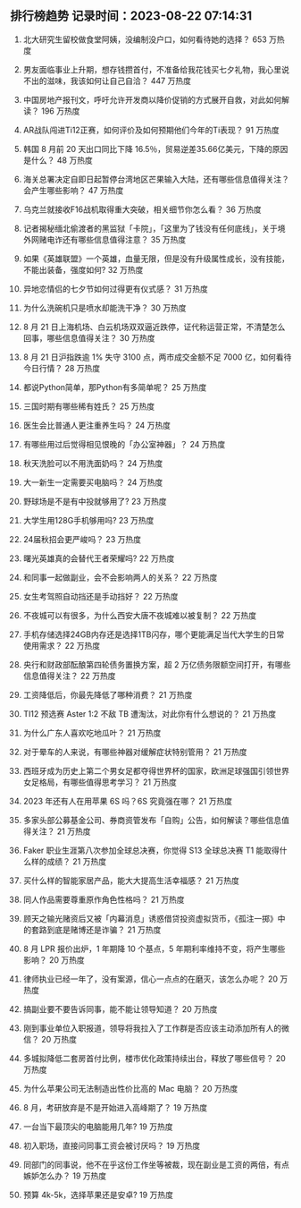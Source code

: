
## 排行榜趋势 记录时间：2023-08-22 07:14:31
  
  1. 北大研究生留校做食堂阿姨，没编制没户口，如何看待她的选择？ 653 万热度
    
  2. 男友面临事业上升期，想存钱攒首付，不准备给我花钱买七夕礼物，我心里说不出的滋味，我该如何让自己自洽？ 447 万热度
    
  3. 中国房地产报刊文，呼吁允许开发商以降价促销的方式展开自救，对此如何解读？ 196 万热度
    
  4. AR战队闯进Ti12正赛，如何评价及如何预期他们今年的Ti表现？ 91 万热度
    
  5. 韩国 8 月前 20 天出口同比下降 16.5％，贸易逆差35.66亿美元，下降的原因是什么？ 48 万热度
    
  6. 海关总署决定自即日起暂停台湾地区芒果输入大陆，还有哪些信息值得关注？会产生哪些影响？ 47 万热度
    
  7. 乌克兰就接收F16战机取得重大突破，相关细节你怎么看？ 36 万热度
    
  8. 记者揭秘缅北偷渡者的黑监狱「卡院」，「这里为了钱没有任何底线」，关于境外网赌电诈还有哪些信息值得注意？ 35 万热度
    
  9. 如果《英雄联盟》一个英雄，血量无限，但是没有升级属性成长，没有技能，不能出装备，强度如何? 32 万热度
    
  10. 异地恋情侣的七夕节如何过得更有仪式感？ 31 万热度
    
  11. 为什么洗碗机只是喷水却能洗干净？ 30 万热度
    
  12. 8 月 21 日上海机场、白云机场双双逼近跌停，证代称运营正常，不清楚怎么回事，哪些信息值得关注？ 30 万热度
    
  13. 8 月 21 日沪指跌逾 1% 失守 3100 点，两市成交金额不足 7000 亿，如何看待今日行情？ 28 万热度
    
  14. 都说Python简单，那Python有多简单呢？ 25 万热度
    
  15. 三国时期有哪些稀有姓氏？ 25 万热度
    
  16. 医生会比普通人更注重养生吗？ 24 万热度
    
  17. 有哪些用过后觉得相见恨晚的「办公室神器」？ 24 万热度
    
  18. 秋天洗脸可以不用洗面奶吗？ 24 万热度
    
  19. 大一新生一定需要买电脑吗？ 24 万热度
    
  20. 野球场是不是有中投就够用了? 23 万热度
    
  21. 大学生用128G手机够用吗? 23 万热度
    
  22. 24届秋招会更严峻吗？ 23 万热度
    
  23. 曙光英雄真的会替代王者荣耀吗? 22 万热度
    
  24. 和同事一起做副业，会不会影响两人的关系？ 22 万热度
    
  25. 女生考驾照自动挡还是手动挡好？ 22 万热度
    
  26. 不夜城可以有很多，为什么西安大唐不夜城难以被复制？ 22 万热度
    
  27. 手机存储选择24GB内存还是选择1TB闪存，哪个更能满足当代大学生的日常使用需求？ 22 万热度
    
  28. 央行和财政部酝酿第四轮债务置换方案，超 2 万亿债务限额空间打开，有哪些信息值得关注？ 22 万热度
    
  29. 工资降低后，你最先降低了哪种消费？ 21 万热度
    
  30. TI12 预选赛 Aster 1:2 不敌 TB 遭淘汰，对此你有什么想说的？ 21 万热度
    
  31. 为什么广东人喜欢吃地瓜叶？ 21 万热度
    
  32. 对于晕车的人来说，有哪些神器对缓解症状特别管用？ 21 万热度
    
  33. 西班牙成为历史上第二个男女足都夺得世界杯的国家，欧洲足球强国引领世界女足格局，有哪些值得思考学习？ 21 万热度
    
  34. 2023 年还有人在用苹果 6S 吗？6S 究竟强在哪？ 21 万热度
    
  35. 多家头部公募基金公司、券商资管发布「自购」公告，如何解读？哪些信息值得关注？ 21 万热度
    
  36. Faker 职业生涯第八次参加全球总决赛，你觉得 S13 全球总决赛 T1 能取得什么样的成绩？ 21 万热度
    
  37. 买什么样的智能家居产品，能大大提高生活幸福感？ 21 万热度
    
  38. 同人作品需要尊重原作角色性格吗？ 21 万热度
    
  39. 顾天之输光赌资后又被「内幕消息」诱惑借贷投资虚拟货币，《孤注一掷》中的套路到底是赌博还是诈骗？ 21 万热度
    
  40. 8 月 LPR 报价出炉，1 年期降 10 个基点，5 年期利率维持不变，将产生哪些影响？ 20 万热度
    
  41. 律师执业已经一年了，没有案源，信心一点点的在磨灭，该怎么办呢？ 20 万热度
    
  42. 搞副业要不要告诉同事，能不能让领导知道？ 20 万热度
    
  43. 刚到事业单位入职报道，领导将我拉入了工作群是否应该主动添加所有人的微信？ 20 万热度
    
  44. 多城拟降低二套房首付比例，楼市优化政策持续出台，释放了哪些信号？ 20 万热度
    
  45. 为什么苹果公司无法制造出性价比高的 Mac 电脑？ 20 万热度
    
  46. 8 月，考研放弃是不是开始进入高峰期了？ 19 万热度
    
  47. 一台当下最顶尖的电脑能用几年? 19 万热度
    
  48. 初入职场，直接问同事工资会被讨厌吗？ 19 万热度
    
  49. 同部门的同事说，他不在乎这份工作坐等被裁，现在副业是工资的两倍，有点嫉妒怎么办？ 19 万热度
    
  50. 预算 4k-5k，选择苹果还是安卓? 19 万热度
    
